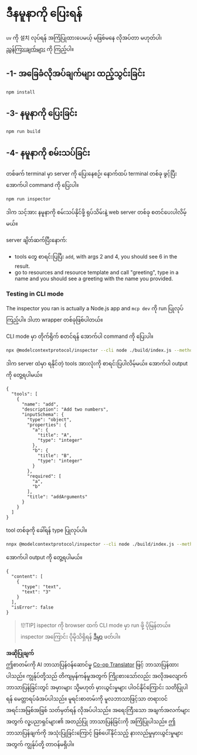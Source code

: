 <!--
CO_OP_TRANSLATOR_METADATA:
{
  "original_hash": "ac67652abc453e2a7e2c75cd7a8897ae",
  "translation_date": "2025-06-17T16:45:06+00:00",
  "source_file": "03-GettingStarted/01-first-server/solution/typescript/README.md",
  "language_code": "my"
}
-->
# ဒီနမူနာကို ပြေးရန်

`uv` ကို 설치 လုပ်ရန် အကြံပြုထားပေမယ့် မဖြစ်မနေ လိုအပ်တာ မဟုတ်ပါ၊ [ညွှန်ကြားချက်များ](https://docs.astral.sh/uv/#highlights) ကို ကြည့်ပါ။

## -1- အခြေခံလိုအပ်ချက်များ ထည့်သွင်းခြင်း

```bash
npm install
```

## -3- နမူနာကို ပြေးခြင်း

```bash
npm run build
```

## -4- နမူနာကို စမ်းသပ်ခြင်း

တစ်ဖက် terminal မှာ server ကို ပြေးနေစဉ်၊ နောက်ထပ် terminal တစ်ခု ဖွင့်ပြီး အောက်ပါ command ကို ပြေးပါ။

```bash
npm run inspector
```

ဒါက သင့်အား နမူနာကို စမ်းသပ်နိုင်ဖို့ ရုပ်သိမ်းနဲ့ web server တစ်ခု စတင်ပေးပါလိမ့်မယ်။

server ချိတ်ဆက်ပြီးနောက်:

- tools တွေ စာရင်းပြပြီး `add`, with args 2 and 4, you should see 6 in the result.
- go to resources and resource template and call "greeting", type in a name and you should see a greeting with the name you provided.

### Testing in CLI mode

The inspector you ran is actually a Node.js app and `mcp dev` ကို run ပြုလုပ်ကြည့်ပါ။ ဒါဟာ wrapper တစ်ခုဖြစ်ပါတယ်။

CLI mode မှာ တိုက်ရိုက် စတင်ရန် အောက်ပါ command ကို ပြေးပါ။

```bash
npx @modelcontextprotocol/inspector --cli node ./build/index.js --method tools/list
```

ဒါက server ထဲမှာ ရနိုင်တဲ့ tools အားလုံးကို စာရင်းပြပါလိမ့်မယ်။ အောက်ပါ output ကို တွေ့ရပါမယ်။

```text
{
  "tools": [
    {
      "name": "add",
      "description": "Add two numbers",
      "inputSchema": {
        "type": "object",
        "properties": {
          "a": {
            "title": "A",
            "type": "integer"
          },
          "b": {
            "title": "B",
            "type": "integer"
          }
        },
        "required": [
          "a",
          "b"
        ],
        "title": "addArguments"
      }
    }
  ]
}
```

tool တစ်ခုကို ခေါ်ရန် type ပြုလုပ်ပါ။

```bash
nnpx @modelcontextprotocol/inspector --cli node ./build/index.js --method tools/call --tool-name add --tool-arg a=1 --tool-arg b=2
```

အောက်ပါ output ကို တွေ့ရပါမယ်။

```text
{
  "content": [
    {
      "type": "text",
      "text": "3"
    }
  ],
  "isError": false
}
```

> ![!TIP]
> ispector ကို browser ထက် CLI mode မှာ run ဖို့ ပိုမြန်တယ်။
> inspector အကြောင်း ပိုမိုသိရှိရန် [ဒီမှာ](https://github.com/modelcontextprotocol/inspector) ဖတ်ပါ။

**အဆိုပြုချက်**  
ဤစာတမ်းကို AI ဘာသာပြန်ဝန်ဆောင်မှု [Co-op Translator](https://github.com/Azure/co-op-translator) ဖြင့် ဘာသာပြန်ထားပါသည်။ ကျွန်ုပ်တို့သည် တိကျမှန်ကန်မှုအတွက် ကြိုးစားသော်လည်း အလိုအလျောက် ဘာသာပြန်ခြင်းတွင် အမှားများ သို့မဟုတ် မှားယွင်းမှုများ ပါဝင်နိုင်ကြောင်း သတိပြုပါရန် မေတ္တာရပ်ခံအပ်ပါသည်။ မူရင်းစာတမ်းကို မူလဘာသာဖြင့်သာ တရားဝင်အရင်းအမြစ်အဖြစ် သတ်မှတ်ရန် လိုအပ်ပါသည်။ အရေးကြီးသော အချက်အလက်များအတွက် လူ့ပညာရှင်များ၏ အတည်ပြု ဘာသာပြန်ခြင်းကို အကြံပြုပါသည်။ ဤဘာသာပြန်ချက်ကို အသုံးပြုခြင်းကြောင့် ဖြစ်ပေါ်နိုင်သည့် နားလည်မှုမှားယွင်းမှုများအတွက် ကျွန်ုပ်တို့ တာဝန်မရှိပါ။